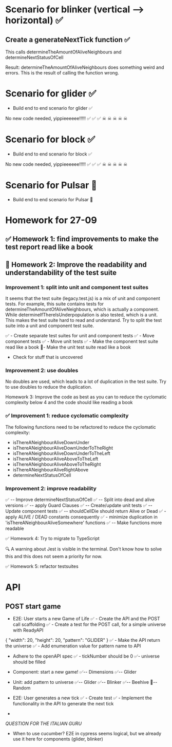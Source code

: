 # Scenario for blinker (vertical --> horizontal) ✅

## Create a generateNextTick function ✅
This calls determineTheAmountOfAliveNeighbours and determineNextStatusOfCell

Result: determineTheAmountOfAliveNeighbours does something weird and errors.
This is the result of calling the function wrong.

# Scenario for glider ✅

- Build end to end scenario for glider ✅

No new code needed, yippieeeeee!!!!! ✅ ✅ ✅ ☠ ☠ ☠ ☠ ☠

# Scenario for block ✅

- Build end to end scenario for block ✅

No new code needed, yippieeeeee!!!!! ✅ ✅ ✅ ☠ ☠ ☠ ☠ ☠

# Scenario for Pulsar 🙌

- Build end to end scenario for Pulsar 🙌

# Homework for 27-09

## ✅ Homework 1: find improvements to make the test report read like a book
## 🙌 Homework 2: Improve the readability and understandability of the test suite
### Improvement 1: split into unit and component test suites
It seems that the test suite (legacy.test.js) is a mix of unit and component tests. For example, this suite contains tests for determineTheAmountOfAliveNeighbours, which is actually a component. While determineIfThereIsUnderpopulation is also tested, which is a unit. This makes the test suite hard to read and understand. Try to split the test suite into a unit and component test suite.

✅ - Create separate test suites for unit and component tests
✅ - Move component tests
✅ - Move unit tests
✅ - Make the component test suite read like a book
🙌- Make the unit test suite read like a book
- Check for stuff that is uncovered
### Improvement 2: use doubles
No doubles are used, which leads to a lot of duplication in the test suite. Try to use doubles to reduce the duplication.

Homework 3: Improve the code as best as you can to reduce the cyclomatic complexity below 4 and the code should like reading a book
### ✅ Improvement 1: reduce cyclomatic complexity
The following functions need to be refactored to reduce the cyclomatic complexity:
- isThereANeighbourAliveDownUnder
- isThereANeighbourAliveDownUnderToTheRight
- isThereANeighbourAliveDownUnderToTheLeft
- isThereANeighbourAliveAboveToTheLeft
- isThereANeighbourAliveAboveToTheRight
- isThereANeighbourAliveRightAbove
- determineNextStatusOfCell

### Improvement 2: improve readability
✅ -- Improve determineNextStatusOfCell
✅ -- Split into dead and alive versions
✅ -- apply Guard Clauses
✅ -- Create/update unit tests
✅ -- Update component tests
✅ -- shouldCellDie should return Alive or Dead
✅ - apply ALIVE / DEAD constants consequently
✅ - minimize duplication in 'isThereANeighbourAliveSomewhere' functions
✅ -- Make functions more readable

✅ Homework 4: Try to migrate to TypeScript

🔍 A warning about Jest is visible in the terminal. Don't know how to solve this and this does not seem a priority for now.

✅ Homework 5: refactor testsuites

# API

## POST start game
- E2E: User starts a new Game of Life
✅ - Create the API and the POST call scaffolding
✅ - Create a test for the POST call, for a simple universe with ReadyAPI

{
  "width": 20,
  "height": 20,
  "pattern": "GLIDER"
}
✅ - Make the API return the universe
✅ - Add enumeration value for pattern name to API

- Adhere to the openAPI spec
✅ - tickNumber should be 0
✅- universe should be filled

- Component: start a new game!
✅-- Dimensions
✅-- Glider

- Unit: add pattern to universe
✅-- Glider
✅-- Blinker
✅-- Beehive
🙌-- Random

- E2E: User generates a new tick
✅ - Create test
✅ - Implement the functionality in the API to generate the next tick

-



*QUESTION FOR THE ITALIAN GURU*
- When to use cucumber? E2E in cypress seems logical, but we already use it here for components (glider, blinker)